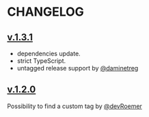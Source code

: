# CHANGELOG

## [v.1.3.1](https://github.com/tubone24/update_release/releases/tag/v1.3.1)
- dependencies update.
- strict TypeScript.
- untagged release support by [@daminetreg](https://github.com/daminetreg)

## [v.1.2.0](https://github.com/tubone24/update_release/releases/tag/v1.2.0)

Possibility to find a custom tag by [@devRoemer](https://github.com/devRoemer)
